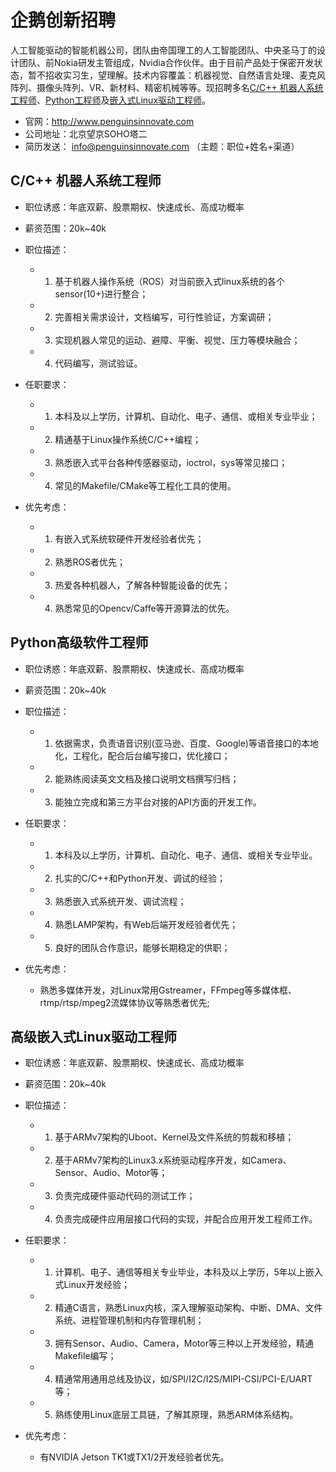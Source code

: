 # 企鹅创新招聘
人工智能驱动的智能机器公司，团队由帝国理工的人工智能团队、中央圣马丁的设计团队、前Nokia研发主管组成，Nvidia合作伙伴。由于目前产品处于保密开发状态，暂不招收实习生，望理解。技术内容覆盖：机器视觉、自然语言处理、麦克风阵列、摄像头阵列、VR、新材料、精密机械等等。现招聘多名[C/C++ 机器人系统工程师](https://github.com/penguinsinnovate/notes/blob/master/%E6%8B%9B%E8%81%98.md#cc-%E6%9C%BA%E5%99%A8%E4%BA%BA%E7%B3%BB%E7%BB%9F%E5%B7%A5%E7%A8%8B%E5%B8%88)、[Python工程师](https://github.com/penguinsinnovate/notes/blob/master/%E6%8B%9B%E8%81%98.md#python%E9%AB%98%E7%BA%A7%E8%BD%AF%E4%BB%B6%E5%B7%A5%E7%A8%8B%E5%B8%88)及[嵌入式Linux驱动工程师](https://github.com/penguinsinnovate/notes/blob/master/%E6%8B%9B%E8%81%98.md#%E9%AB%98%E7%BA%A7%E5%B5%8C%E5%85%A5%E5%BC%8Flinux%E9%A9%B1%E5%8A%A8%E5%B7%A5%E7%A8%8B%E5%B8%88)。

- 官网：http://www.penguinsinnovate.com
- 公司地址：北京望京SOHO塔二
- 简历发送： info@penguinsinnovate.com  （主题：职位+姓名+渠道）

## C/C++ 机器人系统工程师
- 职位诱惑：年底双薪、股票期权、快速成长、高成功概率
- 薪资范围：20k~40k
- 职位描述：
  - 1. 基于机器人操作系统（ROS）对当前嵌入式linux系统的各个sensor(10+)进行整合；
  - 2. 完善相关需求设计，文档编写，可行性验证，方案调研；
  - 3. 实现机器人常见的运动、避障、平衡、视觉、压力等模块融合；
  - 4. 代码编写，测试验证。

- 任职要求：
  - 1. 本科及以上学历，计算机、自动化、电子、通信、或相关专业毕业；
  - 2. 精通基于Linux操作系统C/C++编程；
  - 3. 熟悉嵌入式平台各种传感器驱动，ioctrol，sys等常见接口；
  - 4. 常见的Makefile/CMake等工程化工具的使用。

- 优先考虑：
  - 1. 有嵌入式系统软硬件开发经验者优先；
  - 2. 熟悉ROS者优先；
  - 3. 热爱各种机器人，了解各种智能设备的优先；
  - 4. 熟悉常见的Opencv/Caffe等开源算法的优先。

## Python高级软件工程师
- 职位诱惑：年底双薪、股票期权、快速成长、高成功概率
- 薪资范围：20k~40k
- 职位描述：
  - 1. 依据需求，负责语音识别(亚马逊、百度、Google)等语音接口的本地化，工程化，配合后台编写接口，优化接口；
  - 2. 能熟练阅读英文文档及接口说明文档撰写归档；
  - 3. 能独立完成和第三方平台对接的API方面的开发工作。

- 任职要求：
  - 1. 本科及以上学历，计算机、自动化、电子、通信、或相关专业毕业。
  - 2. 扎实的C/C++和Python开发、调试的经验；
  - 3. 熟悉嵌入式系统开发、调试流程；
  - 4. 熟悉LAMP架构，有Web后端开发经验者优先；
  - 5. 良好的团队合作意识，能够长期稳定的供职；

- 优先考虑：
  - 熟悉多媒体开发，对Linux常用Gstreamer，FFmpeg等多媒体框、rtmp/rtsp/mpeg2流媒体协议等熟悉者优先;


## 高级嵌入式Linux驱动工程师
- 职位诱惑：年底双薪、股票期权、快速成长、高成功概率
- 薪资范围：20k~40k
- 职位描述：
  - 1. 基于ARMv7架构的Uboot、Kernel及文件系统的剪裁和移植；
  - 2. 基于ARMv7架构的Linux3.x系统驱动程序开发，如Camera、Sensor、Audio、Motor等；
  - 3. 负责完成硬件驱动代码的测试工作；
  - 4. 负责完成硬件应用层接口代码的实现，并配合应用开发工程师工作。

- 任职要求： 
  - 1. 计算机、电子、通信等相关专业毕业，本科及以上学历，5年以上嵌入式Linux开发经验；
  - 2. 精通C语言，熟悉Linux内核，深入理解驱动架构、中断、DMA、文件系统、进程管理机制和内存管理机制；
  - 3. 拥有Sensor、Audio、Camera，Motor等三种以上开发经验，精通Makefile编写；
  - 4. 精通常用通用总线及协议，如/SPI/I2C/I2S/MIPI-CSI/PCI-E/UART等；
  - 5. 熟练使用Linux底层工具链，了解其原理，熟悉ARM体系结构。

- 优先考虑：
  - 有NVIDIA Jetson TK1或TX1/2开发经验者优先。
